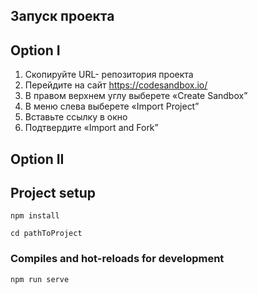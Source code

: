## Запуск проекта
## Option I
1. Скопируйте URL- репозитория проекта
2. Перейдите на сайт https://codesandbox.io/
3. В правом верхнем углу выберете «Create Sandbox”
4. В меню слева выберете «Import Project”
5. Вставьте ссылку в окно
6. Подтвердите «Import and Fork”

## Option II
## Project setup
```
npm install
```
```
cd pathToProject
```
### Compiles and hot-reloads for development
```
npm run serve
```

